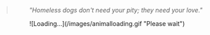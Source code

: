 <!--
Title: Dogs for Adoption in Dharamsala, India
Scripts: 
- //flickrembed.com/embed_v2.js.php?source=flickr&layout=responsive&input=72157682105053445&sort=2&by=album&theme=default&scale=fill&skin=default&id=58f5c70ac4e61


Javascript: function checkForAds() { if ($('#sponsor').is(':visible')) { $('#sponsor').hide(); } else { setTimeout(checkForAds, 50); }}; jQuery(document).ready(function() { checkForAds(); });

-->
> <center><i>"Homeless dogs don't need your pity; they need your love."</i></center>

<div id="flickrembed">
  <center>
![Loading...](/images/animalloading.gif "Please wait")
  </center>
</div>
